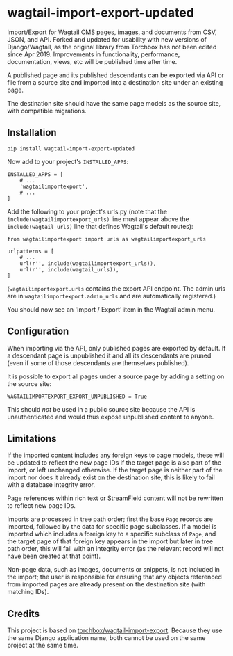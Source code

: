 # wagtail-import-export-updated

Import/Export for Wagtail CMS pages, images, and documents from CSV, JSON, and API. Forked and updated for usability with new versions of Django/Wagtail, as the original library from Torchbox has not been edited since Apr 2019.
Improvements in functionality, performance, documentation, views, etc will be published time after time.

A published page and its published descendants can be exported via API or file from a source site and imported into a destination site under an existing page.

The destination site should have the same page models as the source site, with compatible migrations.

## Installation

    pip install wagtail-import-export-updated

Now add to your project's `INSTALLED_APPS`:

    INSTALLED_APPS = [
        # ...
        'wagtailimportexport',
        # ...
    ]

Add the following to your project's urls.py (note that the `include(wagtailimportexport_urls)` line must appear above the `include(wagtail_urls)` line that defines Wagtail's default routes):

    from wagtailimportexport import urls as wagtailimportexport_urls

    urlpatterns = [
        # ...
        url(r'', include(wagtailimportexport_urls)),
        url(r'', include(wagtail_urls)),
    ]

(`wagtailimportexport.urls` contains the export API endpoint. The admin urls are in `wagtailimportexport.admin_urls` and
are automatically registered.)

You should now see an 'Import / Export' item in the Wagtail admin menu.

## Configuration

When importing via the API, only published pages are exported by default. If a descendant page is unpublished it and all its descendants are pruned (even if some of those descendants are themselves published).

It is possible to export all pages under a source page by adding a setting on the source site:

    WAGTAILIMPORTEXPORT_EXPORT_UNPUBLISHED = True

This should _not_ be used in a public source site because the API is unauthenticated and would thus expose unpublished content to anyone.

## Limitations

If the imported content includes any foreign keys to page models, these will be updated to reflect the new page IDs if the target page is also part of the import, or left unchanged otherwise. If the target page is neither part of the import nor does it already exist on the destination site, this is likely to fail with a database integrity error.

Page references within rich text or StreamField content will not be rewritten to reflect new page IDs.

Imports are processed in tree path order; first the base `Page` records are imported, followed by the data for specific page subclasses. If a model is imported which includes a foreign key to a specific subclass of `Page`, and the target page of that foreign key appears in the import but later in tree path order, this will fail with an integrity error (as the relevant record will not have been created at that point).

Non-page data, such as images, documents or snippets, is not included in the import; the user is responsible for ensuring that any objects referenced from imported pages are already present on the destination site (with matching IDs).

## Credits

This project is based on [torchbox/wagtail-import-export](https://github.com/torchbox/wagtail-import-export). Because they use the same Django application name, both cannot be used on the same project at the same time.
